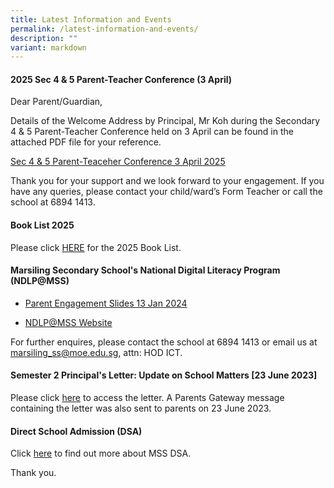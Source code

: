 ```yaml
---
title: Latest Information and Events
permalink: /latest-information-and-events/
description: ""
variant: markdown
---
```

#### 2025 Sec 4 & 5 Parent-Teacher Conference (3 April)

Dear Parent/Guardian,

Details of the Welcome Address by Principal, Mr Koh during the Secondary 4 & 5 Parent-Teacher Conference held on 3 April can be found in the attached PDF file for your reference. 

[Sec 4 & 5 Parent-Teaceher Conference 3 April 2025](/files/Sec_4_and_5_Parent_Teacher_Conference_3_April.pdf)

Thank you for your support and we look forward to your engagement. If you have any queries, please contact your child/ward’s Form Teacher or call the school at 6894 1413.

#### Book List 2025 
Please click [HERE](https://marsilingsec.moe.edu.sg/book-list-2025/) for the 2025 Book List.


#### Marsiling Secondary School's National Digital Literacy Program (NDLP@MSS) 

* [Parent Engagement Slides 13 Jan 2024](/files/PDLP/IP1___Parent_Engagement_Deck_2024_Final.pdf)

* [NDLP@MSS Website](https://marsilingsec.moe.edu.sg/national-digital-literacy-program-ndpl-marsiling-secondary-school/)


For further enquires, please contact the school at 6894 1413 or email us at marsiling_ss@moe.edu.sg, attn: HOD ICT.


####   Semester 2 Principal's Letter: Update on School Matters [23 June 2023]

Please click [here](/files/Letters/letter-to-parents-23-june-2023.pdf) to access the letter. A Parents Gateway message containing the letter was also sent to parents on 23 June 2023.

####   Direct School Admission (DSA)

Click [here](https://marsilingsec.moe.edu.sg/dsa/) to find out more about MSS DSA.

Thank you.